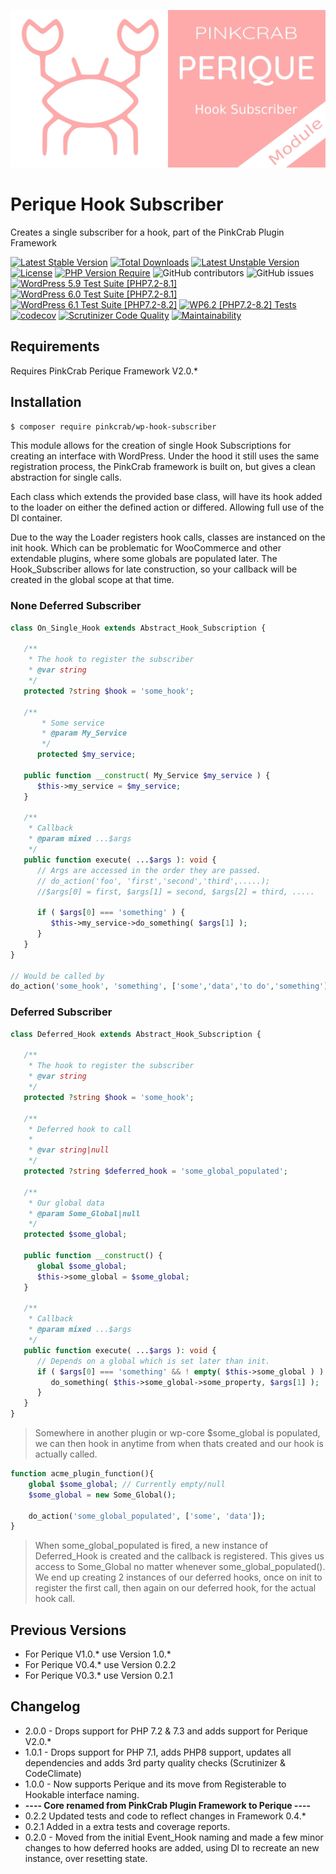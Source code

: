 ![logo](./Perique-Hook-Sub-Card.jpg "PinkCrab Perique Hook Subscriber")

# Perique Hook Subscriber

Creates a single subscriber for a hook, part of the PinkCrab Plugin Framework

[![Latest Stable Version](http://poser.pugx.org/pinkcrab/wp-hook-subscriber/v)](https://packagist.org/packages/pinkcrab/wp-hook-subscriber) [![Total Downloads](http://poser.pugx.org/pinkcrab/wp-hook-subscriber/downloads)](https://packagist.org/packages/pinkcrab/wp-hook-subscriber) [![Latest Unstable Version](http://poser.pugx.org/pinkcrab/wp-hook-subscriber/v/unstable)](https://packagist.org/packages/pinkcrab/wp-hook-subscriber) [![License](http://poser.pugx.org/pinkcrab/wp-hook-subscriber/license)](https://packagist.org/packages/pinkcrab/wp-hook-subscriber) [![PHP Version Require](http://poser.pugx.org/pinkcrab/wp-hook-subscriber/require/php)](https://packagist.org/packages/pinkcrab/wp-hook-subscriber)
![GitHub contributors](https://img.shields.io/github/contributors/Pink-Crab/Perique-Hook-Subscriber?label=Contributors)
![GitHub issues](https://img.shields.io/github/issues-raw/Pink-Crab/Perique-Hook-Subscriber)
[![WordPress 5.9 Test Suite [PHP7.2-8.1]](https://github.com/Pink-Crab/Perique-Hook-Subscriber/actions/workflows/WP_5_9.yaml/badge.svg)](https://github.com/Pink-Crab/Perique-Hook-Subscriber/actions/workflows/WP_5_9.yaml)
[![WordPress 6.0 Test Suite [PHP7.2-8.1]](https://github.com/Pink-Crab/Perique-Hook-Subscriber/actions/workflows/WP_6_0.yaml/badge.svg)](https://github.com/Pink-Crab/Perique-Hook-Subscriber/actions/workflows/WP_6_0.yaml)
[![WordPress 6.1 Test Suite [PHP7.2-8.2]](https://github.com/Pink-Crab/Perique-Hook-Subscriber/actions/workflows/WP_6_1.yaml/badge.svg)](https://github.com/Pink-Crab/Perique-Hook-Subscriber/actions/workflows/WP_6_1.yaml)
[![WP6.2 [PHP7.2-8.2] Tests](https://github.com/Pink-Crab/Perique-Hook-Subscriber/actions/workflows/WP_6_2.yaml/badge.svg)](https://github.com/Pink-Crab/Perique-Hook-Subscriber/actions/workflows/WP_6_2.yaml)
[![codecov](https://codecov.io/gh/Pink-Crab/Perique-Hook-Subscriber/branch/master/graph/badge.svg?token=EYM4QX2CQ9)](https://codecov.io/gh/Pink-Crab/Perique-Hook-Subscriber)
[![Scrutinizer Code Quality](https://scrutinizer-ci.com/g/Pink-Crab/Perique-Hook-Subscriber/badges/quality-score.png?b=master)](https://scrutinizer-ci.com/g/Pink-Crab/Perique-Hook-Subscriber/?branch=master)
[![Maintainability](https://api.codeclimate.com/v1/badges/8ac18bb04673f4a0dfa4/maintainability)](https://codeclimate.com/github/Pink-Crab/Perique-Hook-Subscriber/maintainability)


## Requirements

Requires PinkCrab Perique Framework V2.0.*

## Installation

``` bash
$ composer require pinkcrab/wp-hook-subscriber
```

This module allows for the creation of single Hook Subscriptions for creating an interface with WordPress. Under the hood it still uses the same registration process, the PinkCrab framework is built on, but gives a clean abstraction for single calls.

Each class which extends the provided base class, will have its hook added to the loader on either the defined action or differed. Allowing full use of the DI container.

Due to the way the Loader registers hook calls, classes are instanced on the init hook. Which can be problematic for WooCommerce and other extendable plugins, where some globals are populated later. The Hook_Subscriber allows for late construction, so your callback will be created in the global scope at that time.

### None Deferred Subscriber

``` php
class On_Single_Hook extends Abstract_Hook_Subscription {

   /**
    * The hook to register the subscriber
    * @var string
    */
   protected ?string $hook = 'some_hook';

   /**
       * Some service
       * @param My_Service
       */
      protected $my_service;

   public function __construct( My_Service $my_service ) {
      $this->my_service = $my_service;
   }

   /**
    * Callback
    * @param mixed ...$args
    */
   public function execute( ...$args ): void {
      // Args are accessed in the order they are passed.
      // do_action('foo', 'first','second','third',.....);
      //$args[0] = first, $args[1] = second, $args[2] = third, .....

      if ( $args[0] === 'something' ) {
         $this->my_service->do_something( $args[1] );
      }
   }
}

// Would be called by
do_action('some_hook', 'something', ['some','data','to do','something']);
```

### Deferred Subscriber

``` php
class Deferred_Hook extends Abstract_Hook_Subscription {

   /**
    * The hook to register the subscriber
    * @var string
    */
   protected ?string $hook = 'some_hook';

   /**
    * Deferred hook to call
    *
    * @var string|null
    */
   protected ?string $deferred_hook = 'some_global_populated';

   /**
    * Our global data
    * @param Some_Global|null
    */
   protected $some_global;

   public function __construct() {
      global $some_global;
      $this->some_global = $some_global;
   }

   /**
    * Callback
    * @param mixed ...$args
    */
   public function execute( ...$args ): void {
      // Depends on a global which is set later than init.
      if ( $args[0] === 'something' && ! empty( $this->some_global ) ) {
         do_something( $this->some_global->some_property, $args[1] );
      }
   }
}
```

> Somewhere in another plugin or wp-core $some_global is populated, we can then hook in anytime from when thats created and our hook is actually called.

``` php
function acme_plugin_function(){
    global $some_global; // Currently empty/null
    $some_global = new Some_Global();

    do_action('some_global_populated', ['some', 'data']);
}  
```

> When some_global_populated is fired, a new instance of Deferred_Hook is created and the callback is registered. This gives us access to Some_Global no matter whenever some_global_populated(). We end up creating 2 instances of our deferred hooks, once on init to register the first call, then again on our deferred hook, for the actual hook call.


## Previous Versions

* For Perique V1.0.* use Version 1.0.*
* For Perique V0.4.* use Version 0.2.2
* For Perique V0.3.* use Version 0.2.1

## Changelog
* 2.0.0 - Drops support for PHP 7.2 & 7.3 and adds support for Perique V2.0.*
* 1.0.1 - Drops support for PHP 7.1, adds PHP8 support, updates all dependencies and adds 3rd party quality checks (Scrutinizer & CodeClimate)
* 1.0.0 - Now supports Perique and its move from Registerable to Hookable interface naming.
* **---- Core renamed from PinkCrab Plugin Framework to Perique ----**
* 0.2.2 Updated tests and code to reflect changes in Framework 0.4.*
* 0.2.1 Added in a extra tests and coverage reports.
* 0.2.0 - Moved from the initial Event_Hook naming and made a few minor changes to how deferred hooks are added, using DI to recreate an new instance, over resetting state.
